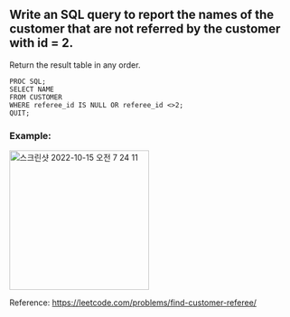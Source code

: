 ## Write an SQL query to report the names of the customer that are not referred by the customer with id = 2.

Return the result table in any order.

``` SAS
PROC SQL;
SELECT NAME
FROM CUSTOMER 
WHERE referee_id IS NULL OR referee_id <>2;
QUIT;
```

### Example:
<img width="247" alt="스크린샷 2022-10-15 오전 7 24 11" src="https://user-images.githubusercontent.com/107760647/195952577-9bc362e9-e0fa-4f39-b882-650c166c06d1.png">

Reference:
https://leetcode.com/problems/find-customer-referee/
